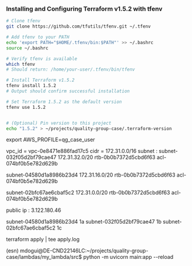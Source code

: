 ### Installing and Configuring Terraform v1.5.2 with tfenv

```bash
# Clone tfenv
git clone https://github.com/tfutils/tfenv.git ~/.tfenv

# Add tfenv to your PATH
echo 'export PATH="$HOME/.tfenv/bin:$PATH"' >> ~/.bashrc
source ~/.bashrc

# Verify tfenv is available
which tfenv
# Should return: /home/your-user/.tfenv/bin/tfenv

# Install Terraform v1.5.2
tfenv install 1.5.2
# Output should confirm successful installation

# Set Terraform 1.5.2 as the default version
tfenv use 1.5.2


# (Optional) Pin version to this project
echo "1.5.2" > ~/projects/quality-group-case/.terraform-version
```

export AWS_PROFILE=qg_case_user

vpc_id = vpc-0e8471e886fad17c5
cidr = 172.31.0.0/16
subnet :
subnet-032f05d2bf79cae47
172.31.32.0/20
rtb-0b0b7372d5cbd6f63
acl-074bf0b5e782d629b

subnet-04580d1a8986b23d4
172.31.16.0/20
rtb-0b0b7372d5cbd6f63
acl-074bf0b5e782d629b

subnet-02bfc67ae6cbaf5c2
172.31.0.0/20
rtb-0b0b7372d5cbd6f63
acl-074bf0b5e782d629b


public ip : 3.122.180.46


subnet-04580d1a8986b23d4 1a
subnet-032f05d2bf79cae47 1b
subnet-02bfc67ae6cbaf5c2 1c

terraform apply | tee apply.log

(esn) mdogui@DE-CND22146LC:~/projects/quality-group-case/lambdas/my_lambda/src$ python -m uvicorn main:app --reload

